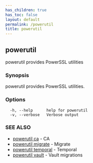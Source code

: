 ```yaml
---
has_children: true
has_toc: false
layout: default
permalink: /powerutil
title: powerutil
---
```

## powerutil

powerutil provides PowerSSL utilities

### Synopsis

powerutil provides PowerSSL utilities.

### Options

```
  -h, --help      help for powerutil
  -v, --verbose   Verbose output
```

### SEE ALSO

* [powerutil ca](/powerutil/ca)	 - CA
* [powerutil migrate](/powerutil/migrate)	 - Migrate
* [powerutil temporal](/powerutil/temporal)	 - Temporal
* [powerutil vault](/powerutil/vault)	 - Vault migrations
